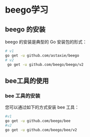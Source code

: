 # beego学习

## beego 的安装

beego 的安装是典型的 Go 安装包的形式：

```bash
# v1
go get -u github.com/astaxie/beego
# v2
 go get -u github.com/beego/beego/v2
```

## bee工具的使用

### bee 工具的安装
您可以通过如下的方式安装 bee 工具：
```bash
#v1
go get -u github.com/beego/bee
#v2
go get -u github.com/beego/bee/v2
```

